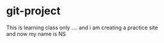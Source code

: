 # git-project
This is learning class only .... and i am creating a practice site 
<br>
and now my name is NS
